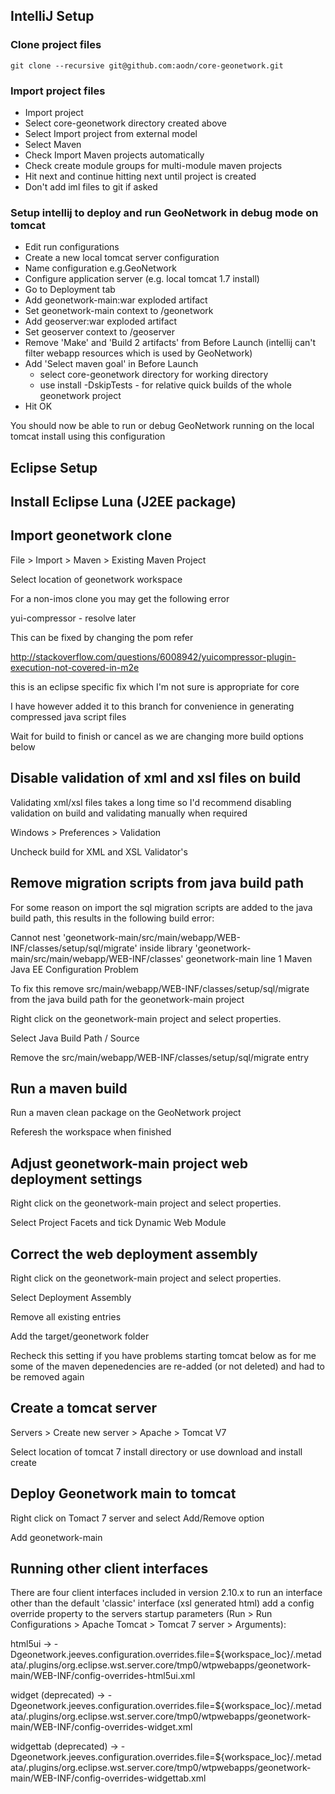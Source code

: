 IntelliJ Setup
--------------

### Clone project files

    git clone --recursive git@github.com:aodn/core-geonetwork.git

### Import project files

* Import project 
* Select core-geonetwork directory created above
* Select Import project from external model
* Select Maven
* Check Import Maven projects automatically
* Check create module groups for multi-module maven projects
* Hit next and continue hitting next until project is created
* Don't add iml files to git if asked

### Setup intellij to deploy and run GeoNetwork in debug mode on tomcat

* Edit run configurations
* Create a new local tomcat server configuration
* Name configuration e.g.GeoNetwork
* Configure application server (e.g. local tomcat 1.7 install)
* Go to Deployment tab
* Add geonetwork-main:war exploded artifact
* Set geonetwork-main context to /geonetwork
* Add geoserver:war exploded artifact
* Set geoserver context to /geoserver
* Remove 'Make' and 'Build 2 artifacts' from Before Launch (intellij can't filter webapp resources which is used by GeoNetwork)
* Add 'Select maven goal' in Before Launch
  * select core-geonetwork directory for working directory
  * use install -DskipTests - for relative quick builds of the whole geonetwork project
* Hit OK

You should now be able to run or debug GeoNetwork running on the local tomcat install using this configuration 


Eclipse Setup
-------------

## Install Eclipse Luna (J2EE package)

## Import geonetwork clone

File > Import > Maven > Existing Maven Project

Select location of geonetwork workspace

For a non-imos clone you may get the following error

yui-compressor - resolve later 

This can be fixed by changing the pom refer 

http://stackoverflow.com/questions/6008942/yuicompressor-plugin-execution-not-covered-in-m2e

this is an eclipse specific fix which I'm not sure is appropriate for core

I have however added it to this branch for convenience in generating compressed java script files

Wait for build to finish or cancel as we are changing more build options below

## Disable validation of xml and xsl files on build

Validating xml/xsl files takes a long time so I'd recommend disabling validation on build and validating manually when required

Windows > Preferences > Validation 

Uncheck build for XML and XSL Validator's 

## Remove migration scripts from java build path

For some reason on import the sql migration scripts are added to the java build path, this results in the following build error:

Cannot nest 'geonetwork-main/src/main/webapp/WEB-INF/classes/setup/sql/migrate' inside library 'geonetwork-main/src/main/webapp/WEB-INF/classes'	geonetwork-main		line 1	Maven Java EE Configuration Problem

To fix this remove src/main/webapp/WEB-INF/classes/setup/sql/migrate from the java build path for the geonetwork-main project

Right click on the geonetwork-main project and select properties.

Select Java Build Path / Source 

Remove the src/main/webapp/WEB-INF/classes/setup/sql/migrate entry

## Run a maven build 

Run a maven clean package on the GeoNetwork project

Referesh the workspace when finished

## Adjust geonetwork-main project web deployment settings

Right click on the geonetwork-main project and select properties.

Select Project Facets and tick Dynamic Web Module

## Correct the web deployment assembly

Right click on the geonetwork-main project and select properties.

Select Deployment Assembly

Remove all existing entries

Add the target/geonetwork folder

Recheck this setting if you have problems starting tomcat below as for me some of the maven depenedencies are re-added (or not deleted) and had to be removed again 

## Create a tomcat server

Servers > Create new server > Apache > Tomcat V7

Select location of tomcat 7 install directory or use download and install create

## Deploy Geonetwork main to tomcat

Right click on Tomact 7 server and select Add/Remove option

Add geonetwork-main

## Running other client interfaces

There are four client interfaces included in version 2.10.x to run an interface other than the default 'classic' interface (xsl generated html) add a config override property to the servers startup parameters (Run > Run Configurations > Apache Tomcat > Tomcat 7 server > Arguments):

html5ui -> -Dgeonetwork.jeeves.configuration.overrides.file=${workspace_loc}/.metadata/.plugins/org.eclipse.wst.server.core/tmp0/wtpwebapps/geonetwork-main/WEB-INF/config-overrides-html5ui.xml

widget (deprecated) -> -Dgeonetwork.jeeves.configuration.overrides.file=${workspace_loc}/.metadata/.plugins/org.eclipse.wst.server.core/tmp0/wtpwebapps/geonetwork-main/WEB-INF/config-overrides-widget.xml

widgettab (deprecated) -> -Dgeonetwork.jeeves.configuration.overrides.file=${workspace_loc}/.metadata/.plugins/org.eclipse.wst.server.core/tmp0/wtpwebapps/geonetwork-main/WEB-INF/config-overrides-widgettab.xml




